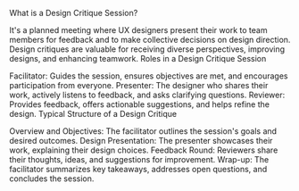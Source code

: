 What is a Design Critique Session?

It's a planned meeting where UX designers present their work to team members for feedback and to make collective decisions on design direction.
Design critiques are valuable for receiving diverse perspectives, improving designs, and enhancing teamwork.
Roles in a Design Critique Session

Facilitator: Guides the session, ensures objectives are met, and encourages participation from everyone.
Presenter: The designer who shares their work, actively listens to feedback, and asks clarifying questions.
Reviewer: Provides feedback, offers actionable suggestions, and helps refine the design.
Typical Structure of a Design Critique

Overview and Objectives: The facilitator outlines the session's goals and desired outcomes.
Design Presentation: The presenter showcases their work, explaining their design choices.
Feedback Round: Reviewers share their thoughts, ideas, and suggestions for improvement.
Wrap-up: The facilitator summarizes key takeaways, addresses open questions, and concludes the session.